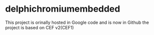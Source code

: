# delphichromiumembedded
This project is orinally hosted in Google code and is now in Github
the project is based on CEF v2(CEF1)
